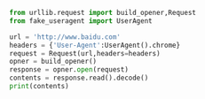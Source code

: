 
<BlogInfo id="1086" title="10.opener的使用" author="白日梦想猿" pv=0 read_times=0 pre_cost_time="0分15秒" category="爬虫学习" tag_list="['爬虫学习']" create_time="2020.05.31 09:57:33" update_time="2020.05.31 12:30:26" />

```python
from urllib.request import build_opener,Request
from fake_useragent import UserAgent

url = 'http://www.baidu.com'
headers = {'User-Agent':UserAgent().chrome}
request = Request(url,headers=headers)
opner = build_opener()
response = opner.open(request)
contents = response.read().decode()
print(contents)
```
